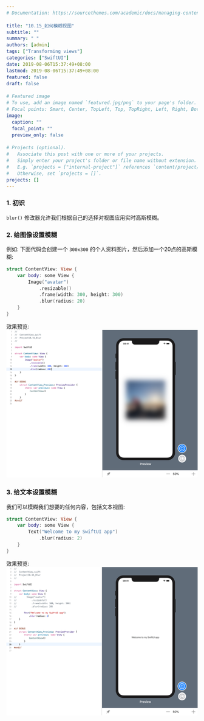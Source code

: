 ```yaml
---
# Documentation: https://sourcethemes.com/academic/docs/managing-content/

title: "10.15_如何模糊视图"
subtitle: ""
summary: " "
authors: [admin]
tags: ["Transforming views"]
categories: ["SwiftUI"]
date: 2019-08-06T15:37:49+08:00
lastmod: 2019-08-06T15:37:49+08:00
featured: false
draft: false

# Featured image
# To use, add an image named `featured.jpg/png` to your page's folder.
# Focal points: Smart, Center, TopLeft, Top, TopRight, Left, Right, BottomLeft, Bottom, BottomRight.
image:
  caption: ""
  focal_point: ""
  preview_only: false

# Projects (optional).
#   Associate this post with one or more of your projects.
#   Simply enter your project's folder or file name without extension.
#   E.g. `projects = ["internal-project"]` references `content/project/deep-learning/index.md`.
#   Otherwise, set `projects = []`.
projects: []
---
```

<!-- more -->
### 1. 初识
`blur()` 修改器允许我们根据自己的选择对视图应用实时高斯模糊。

### 2. 给图像设置模糊
例如: 下面代码会创建一个 `300x300` 的个人资料图片，然后添加一个20点的高斯模糊:
```swift
struct ContentView: View {
    var body: some View {
        Image("avatar")
            .resizable()
            .frame(width: 300, height: 300)
            .blur(radius: 20)
    }
}
```
效果预览:
![10.15_blur_20_radius](img/10.15_blur_20_radius.png "Set a blur for a image view")

### 3. 给文本设置模糊
我们可以模糊我们想要的任何内容，包括文本视图:
```swift
struct ContentView: View {
    var body: some View {
        Text("Welcome to my SwiftUI app")
            .blur(radius: 2)
    }
}
```
效果预览:
![10.15_set_blur_for_text](img/10.15_set_blur_for_text.png "Set a blur for a text view")